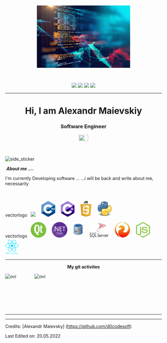 
<p align="center">
    <img src="img/splashscr.jpg" height="200"/>
</p>
<br>

<p align="center">
    <img src="https://img.shields.io/badge/Age-43-blue" />
    <img src="https://img.shields.io/badge/Focus-Machine%20Learning-brightgreen" />
    <img src="https://img.shields.io/badge/Lives-Ukraine-success" />
    <img src="https://img.shields.io/badge/Languages-Ukrain%20%26%20English%20%26%20Russian-brightgreen" />
</p>
<hr>
<h1 align="center">Hi, I am Alexandr Maievskiy </h1>
<h3 align="center">Software Engineer</h3>
<p align="center">
    <a href = "mailto: system.dcode@gmail.com"><img align="center" src="https://seeklogo.com/images/M/mail-icon-logo-28FE0635D0-seeklogo.com.png" height="20" width="30" /></a>
</p>
</p>

<br><br>
<img align="center" width=200px height=200px alt="side_sticker" src="https://media.giphy.com/media/pOEbLRT4SwD35IELiQ/giphy.gif" />

&nbsp;***About me ....***

I'm currently Developing software ...
...i will be back and write about me, necessarily
<br><br><br>

<p align="left">
    vectorlogo
    <code> <img height="50" src="img/packal.svg"> </code>
    <code> <img height="50" src="img/logocplus.svg"> </code>
    <code> <img height="50" src="img/logocsharp.svg"> </code>
    <code> <img height="50" src="img/logojavascript.svg"> </code>
    <code> <img height="50" src="img/logopython.svg"> </code>
</p>
<p align="left">
    vectorlogo
    <code> <img height="50" src="img/logoqt.svg"> </code>
    <code> <img height="50" src="img/logonetcore.svg"> </code>
    <code> <img height="50" src="img/logomysql.svg"> </code>
    <code> <img height="50" src="img/logomssql.svg"> </code>
    <code> <img height="50" src="img/logofirebird.svg"> </code>
    <code> <img height="50" src="img/logonodejs.svg"> </code>
    <code> <img height="50" src="img/logoreactnative.png"> </code>
</p>
<hr>
<p align="center">
    <b>My git activites</b></p>

<p><img align="left" src="https://github-readme-stats.vercel.app/api/top-langs?username=OvinduWijethunge&show_icons=true&locale=en&layout=compact&theme=chartreuse-dark" alt="ovi" /></p>
<p>&nbsp;<img align="right" src="https://github-readme-stats.vercel.app/api?username=OvinduWijethunge&show_icons=true&locale=en&theme=chartreuse-dark" alt="ovi" width="410" /></p>
<br><br><br><br><br>

<hr>


-----
Credits: [Alexandr Maievsky] (https://github.com/d0codesoft)

Last Edited on: 20.05.2022
